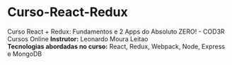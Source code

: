 # Curso-React-Redux
Curso React + Redux: Fundamentos e 2 Apps do Absoluto ZERO!  -  COD3R Cursos Online
**Instrutor:** Leonardo Moura Leitao  
**Tecnologias abordadas no curso:** React, Redux, Webpack, Node, Express e MongoDB
